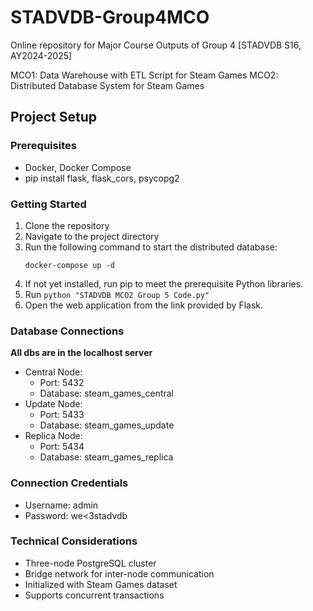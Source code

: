 # STADVDB-Group4MCO
Online repository for Major Course Outputs of Group 4 [STADVDB S16, AY2024-2025]

MCO1: Data Warehouse with ETL Script for Steam Games
MCO2: Distributed Database System for Steam Games

## Project Setup

### Prerequisites
- Docker, Docker Compose
- pip install flask, flask_cors, psycopg2

### Getting Started

1. Clone the repository
2. Navigate to the project directory
3. Run the following command to start the distributed database:
   ```
   docker-compose up -d
   ```
4. If not yet installed, run pip to meet the prerequisite Python libraries.
5. Run `python "STADVDB MCO2 Group 5 Code.py"`
6. Open the web application from the link provided by Flask.

### Database Connections
**All dbs are in the localhost server**
- Central Node: 
  - Port: 5432
  - Database: steam_games_central
- Update Node: 
  - Port: 5433
  - Database: steam_games_update
- Replica Node: 
  - Port: 5434
  - Database: steam_games_replica

### Connection Credentials
- Username: admin
- Password: we<3stadvdb

### Technical Considerations
- Three-node PostgreSQL cluster
- Bridge network for inter-node communication
- Initialized with Steam Games dataset
- Supports concurrent transactions
